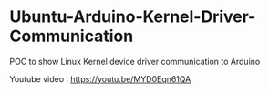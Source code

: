 # Ubuntu-Arduino-Kernel-Driver-Communication
POC to show Linux Kernel device driver communication to Arduino

Youtube video : https://youtu.be/MYD0Eqn61QA
